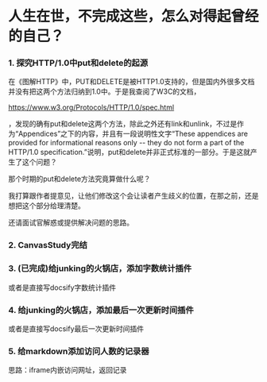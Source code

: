 # 人生在世，不完成这些，怎么对得起曾经的自己？

### 1. 探究HTTP/1.0中put和delete的起源

在《图解HTTP》中，PUT和DELETE是被HTTP1.0支持的，但是国内外很多文档并没有把这两个方法归纳到1.0中。于是我查阅了W3C的文档，

https://www.w3.org/Protocols/HTTP/1.0/spec.html

，发现的确有put和delete这两个方法，除此之外还有link和unlink，不过是作为“Appendices”之下的内容，并且有一段说明性文字“These appendices are provided for informational reasons only -- they do not form a part of the HTTP/1.0 specification.”说明，put和delete并非正式标准的一部分。于是这就产生了这个问题？

那个时期的put和delete方法究竟算做什么呢？

我打算跟作者提意见，让他们修改这个会让读者产生歧义的位置，在那之前，还是想把这个部分给理清楚。

还请面试官解惑或提供解决问题的思路。

### 2. CanvasStudy完结

### 3. (已完成)给junking的火锅店，添加字数统计插件
或者是直接写docsify字数统计插件

### 4. 给junking的火锅店，添加最后一次更新时间插件
或者是直接写docsify最后一次更新时间插件

### 5. 给markdown添加访问人数的记录器
思路：iframe内嵌访问网址，返回记录
